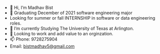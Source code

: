 - 👋 Hi, I’m Madhav Bist
- 👀 Graduating December of 2021 software engineering major 
-  Looking for summer or fall INTERNSHIP in software or data engineering roles.
- 🌱 I’m currently Studying The University of Texas at Arlington.
- 💞️ Looking to work and add value to an orginzation. 
- 📫 Phone: 9728275904
- Email: bistmadhav5@gmail.com

<!---
bistmadhav/bistmadhav is a ✨ special ✨ repository because its `README.md` (this file) appears on your GitHub profile.
You can click the Preview link to take a look at your changes.
--->
